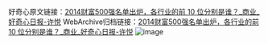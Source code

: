 好奇心原文链接：[2014财富500强名单出炉，各行业的前 10 位分别是谁？_商业_好奇心日报-许悦](https://www.qdaily.com/articles/978.html)
WebArchive归档链接：[2014财富500强名单出炉，各行业的前 10 位分别是谁？_商业_好奇心日报-许悦](http://web.archive.org/web/20190623145631/https://www.qdaily.com/articles/978.html)
![image](http://ww3.sinaimg.cn/large/007d5XDply1g3v491xpvij30u033ykj5)
